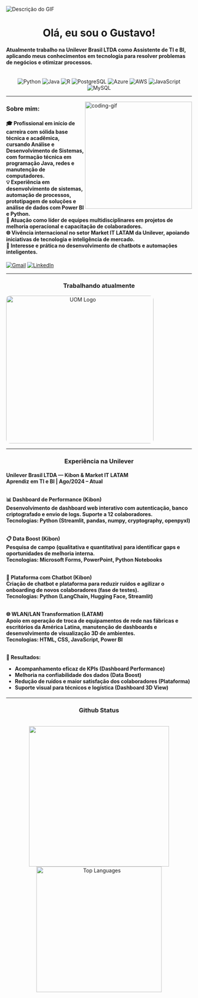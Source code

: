 ![Descrição do GIF](https://cdn-images-1.medium.com/max/918/1*U3WRRwLx3zeDkHmIVGLJdw.gif)

</h1>
<h1 align="center">Olá, eu sou o Gustavo!</h1>

<h4 align="left">Atualmente trabalho na Unilever Brasil LTDA como Assistente de TI e BI, aplicando meus conhecimentos em tecnologia para resolver problemas de negócios e otimizar processos.</h4>

<div align="center"><br/>
  <img alt="Python" src="https://img.shields.io/badge/Python-3776AB?style=for-the-badge&logo=python&logoColor=white" />
  <img alt="Java" src="https://img.shields.io/badge/Java-ED8B00?style=for-the-badge&logo=openjdk&logoColor=white" />
  <img alt="R" src="https://img.shields.io/badge/R-276DC3?style=for-the-badge&logo=r&logoColor=white" />
  <img alt="PostgreSQL" src="https://img.shields.io/badge/PostgreSQL-316192?style=for-the-badge&logo=postgresql&logoColor=white" />
  <img alt="Azure" src="https://img.shields.io/badge/Microsoft_Azure-0089D6?style=for-the-badge&logo=microsoft-azure&logoColor=white" />
  <img alt="AWS" src="https://img.shields.io/badge/Amazon_AWS-232F3E?style=for-the-badge&logo=amazon-aws&logoColor=white" />
  <img alt="JavaScript" src="https://img.shields.io/badge/JavaScript-F7DF1E?style=for-the-badge&logo=javascript&logoColor=black" />
  <img alt="MySQL" src="https://img.shields.io/badge/MySQL-00000F?style=for-the-badge&logo=mysql&logoColor=white" />
</div>

---

<img align="right" alt="coding-gif" width="290" src="https://media.tenor.com/2unHkuoMLhcAAAAM/data-code.gif">

<h3 align="left">Sobre mim:</h3>

<h4 align="left">
  🎓 Profissional em início de carreira com sólida base técnica e acadêmica, cursando Análise e Desenvolvimento de Sistemas, com formação técnica em programação Java, redes e manutenção de computadores.</br>
  💡 Experiência em desenvolvimento de sistemas, automação de processos, prototipagem de soluções e análise de dados com Power BI e Python.</br>
  🧠 Atuação como líder de equipes multidisciplinares em projetos de melhoria operacional e capacitação de colaboradores.</br>
  🌐 Vivência internacional no setor Market IT LATAM da Unilever, apoiando iniciativas de tecnologia e inteligência de mercado.</br>
  🤖 Interesse e prática no desenvolvimento de chatbots e automações inteligentes.
</h4>

<a href="mailto:aphexragedev@gmail.com"><img src="https://img.shields.io/badge/Gmail-333333?style=for-the-badge&logo=gmail&logoColor=red" alt="Gmail" /></a> 
<a href="" target="_blank"><img src="https://img.shields.io/badge/LinkedIn-0077B5?style=for-the-badge&logo=linkedin&logoColor=white" alt="LinkedIn" /></a> 
<br>

---

<h3 align="center">Trabalhando atualmente</h3>
<div align="center" style="display: flex; gap: 10px;">
    <img src="https://cdn.dribbble.com/userupload/25837132/file/original-84b4c60e674cdeeaaf3aa6bf62dd80e2.gif" alt="UOM Logo" width="400" style="border-radius: 10px;">
</div>

---

<h3 align="center">Experiência na Unilever</h3>

<h4 align="left">
<b>Unilever Brasil LTDA — Kibon & Market IT LATAM</b> <br/>
<b>Aprendiz em TI e BI | Ago/2024 – Atual</b><br/><br/>

📊 <b>Dashboard de Performance (Kibon)</b> <br/>
Desenvolvimento de dashboard web interativo com autenticação, banco criptografado e envio de logs. Suporte a 12 colaboradores.<br/>
<b>Tecnologias:</b> Python (Streamlit, pandas, numpy, cryptography, openpyxl)<br/><br/>

📋 <b>Data Boost (Kibon)</b> <br/>
Pesquisa de campo (qualitativa e quantitativa) para identificar gaps e oportunidades de melhoria interna.<br/>
<b>Tecnologias:</b> Microsoft Forms, PowerPoint, Python Notebooks<br/><br/>

🤖 <b>Plataforma com Chatbot (Kibon)</b> <br/>
Criação de chatbot e plataforma para reduzir ruídos e agilizar o onboarding de novos colaboradores (fase de testes).<br/>
<b>Tecnologias:</b> Python (LangChain, Hugging Face, Streamlit)<br/><br/>

🌐 <b>WLAN/LAN Transformation (LATAM)</b> <br/>
Apoio em operação de troca de equipamentos de rede nas fábricas e escritórios da América Latina, manutenção de dashboards e desenvolvimento de visualização 3D de ambientes.<br/>
<b>Tecnologias:</b> HTML, CSS, JavaScript, Power BI<br/><br/>

🎯 <b>Resultados:</b><br/>
- Acompanhamento eficaz de KPIs (Dashboard Performance)<br/>
- Melhoria na confiabilidade dos dados (Data Boost)<br/>
- Redução de ruídos e maior satisfação dos colaboradores (Plataforma)<br/>
- Suporte visual para técnicos e logística (Dashboard 3D View)
</h4>

---

<h3 align="center">Github Status</h3>
<br>
<div align="center">
<img width="380" src="https://github-readme-stats.vercel.app/api?username=Aphexrage&count_private=true&show_icons=true&theme=default&rank_icon=github&border_radius=10"/>

<img width="340" src="https://github-readme-stats.vercel.app/api/top-langs/?username=Aphexrage&theme=default&hide_border=false&include_all_commits=false&count_private=false&layout=compact" alt="Top Languages">
</div>

<br/><br/>

<img src="https://www.animatedimages.org/data/media/562/animated-line-image-0184.gif" width="1920" height=0.4/>

